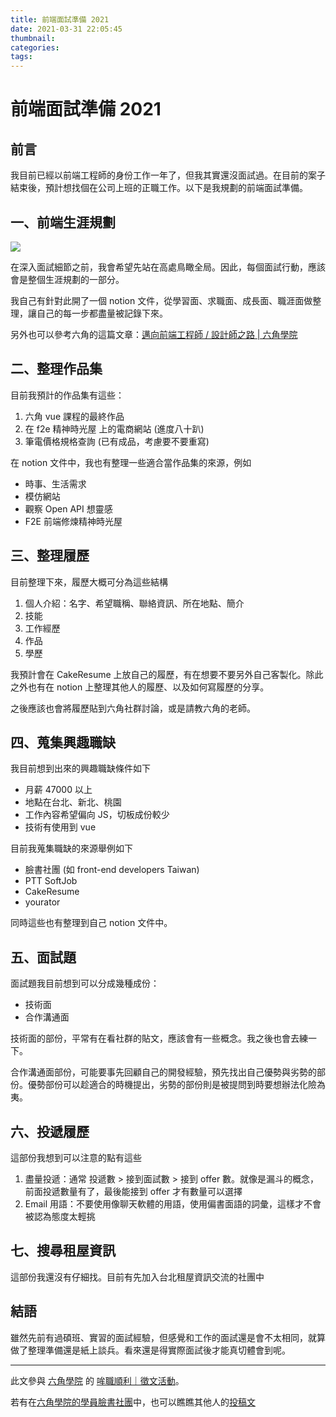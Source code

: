 ```yaml
---
title: 前端面試準備 2021
date: 2021-03-31 22:05:45
thumbnail:
categories:
tags:
---
```


# 前端面試準備 2021


## 前言

我目前已經以前端工程師的身份工作一年了，但我其實還沒面試過。在目前的案子結束後，預計想找個在公司上班的正職工作。以下是我規劃的前端面試準備。


## 一、前端生涯規劃
![](https://i.imgur.com/2V7QvMA.jpg)

在深入面試細節之前，我會希望先站在高處鳥瞰全局。因此，每個面試行動，應該會是整個生涯規劃的一部分。

我自己有針對此開了一個 notion 文件，從學習面、求職面、成長面、職涯面做整理，讓自己的每一步都盡量被記錄下來。

另外也可以參考六角的這篇文章：[邁向前端工程師 / 設計師之路 | 六角學院](https://www.hexschool.com/qa/how-to.html)

<!-- more -->

## 二、整理作品集

目前我預計的作品集有這些：
1. 六角 vue 課程的最終作品
2. 在 f2e 精神時光屋 上的電商網站 (進度八十趴)
3. 筆電價格規格查詢 (已有成品，考慮要不要重寫)

在 notion 文件中，我也有整理一些適合當作品集的來源，例如
- 時事、生活需求
- 模仿網站
- 觀察 Open API 想靈感
- F2E 前端修煉精神時光屋

## 三、整理履歷

目前整理下來，履歷大概可分為這些結構
1. 個人介紹：名字、希望職稱、聯絡資訊、所在地點、簡介
2. 技能
3. 工作經歷
4. 作品
5. 學歷

我預計會在 CakeResume 上放自己的履歷，有在想要不要另外自己客製化。除此之外也有在 notion 上整理其他人的履歷、以及如何寫履歷的分享。

之後應該也會將履歷貼到六角社群討論，或是請教六角的老師。


## 四、蒐集興趣職缺

我目前想到出來的興趣職缺條件如下
- 月薪 47000 以上
- 地點在台北、新北、桃園
- 工作內容希望偏向 JS，切板成份較少
- 技術有使用到 vue

目前我蒐集職缺的來源舉例如下
- 臉書社團 (如 front-end developers Taiwan)
- PTT SoftJob
- CakeResume
- yourator

同時這些也有整理到自己 notion 文件中。


## 五、面試題

面試題我目前想到可以分成幾種成份：
- 技術面
- 合作溝通面

技術面的部份，平常有在看社群的貼文，應該會有一些概念。我之後也會去練一下。

合作溝通面部份，可能要事先回顧自己的開發經驗，預先找出自己優勢與劣勢的部份。優勢部份可以趁適合的時機提出，劣勢的部份則是被提問到時要想辦法化險為夷。


## 六、投遞履歷

這部份我想到可以注意的點有這些
1. 盡量投遞：通常 投遞數 > 接到面試數 > 接到 offer 數。就像是漏斗的概念，前面投遞數量有了，最後能接到 offer 才有數量可以選擇
2. Email 用語：不要使用像聊天軟體的用語，使用偏書面語的詞彙，這樣才不會被認為態度太輕挑 


## 七、搜尋租屋資訊

這部份我還沒有仔細找。目前有先加入台北租屋資訊交流的社團中



## 結語

雖然先前有過碩班、實習的面試經驗，但感覺和工作的面試還是會不太相同，就算做了整理準備還是紙上談兵。看來還是得實際面試後才能真切體會到呢。


---

此文參與 [六角學院](https://www.hexschool.com/) 的 [哞職順利｜徵文活動](https://www.hexschool.com/2021/03/08/2021-03-08-ox-year-call-for-papers/)。

若有在[六角學院的學員臉書社團](https://www.facebook.com/groups/110635703123103)中，也可以瞧瞧其他人的[投稿文](https://www.facebook.com/groups/110635703123103/permalink/887938915392774/)